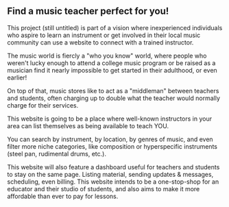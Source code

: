<h2>Find a music teacher perfect for you!</h2>

<p>This project (still untitled) is part of a vision where inexperienced individuals who aspire to learn an instrument or get involved in their local music community can use a website to connect with a trained instructor.<p>

<p>The music world is fiercly a "who you know" world, where people who weren't lucky enough to attend a college music program or be raised as a musician find it nearly impossible to get started in their adulthood, or even earlier!</p>

<p>On top of that, music stores like to act as a "middleman" between teachers and students, often charging up to double what the teacher would normally charge for their services.</p>

<p>This website is going to be a place where well-known instructors in your area can list themselves as being available to teach YOU.</p>

<p>You can search by instrument, by location, by genres of music, and even filter more niche categories, like composition or hyperspecific instruments (steel pan, rudimental drums, etc.).</p>

<p>This website will also feature a dashboard useful for teachers and students to stay on the same page. Listing material, sending updates & messages, scheduling, even billing. This website intends to be a one-stop-shop for an educator and their studio of students, and also aims to make it more affordable than ever to pay for lessons.</p>
